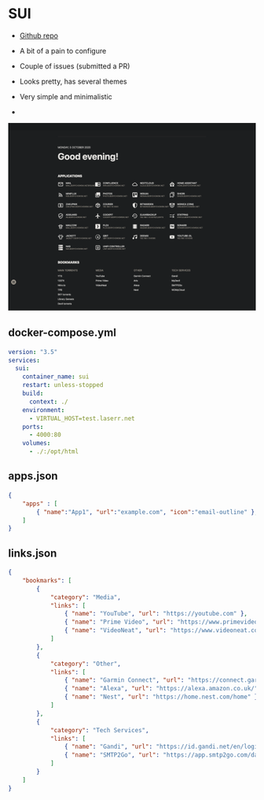 # SUI
- [Github repo](https://github.com/jeroenpardon/sui/)

- A bit of a pain to configure
- Couple of issues (submitted a PR)
- Looks pretty, has several themes
- Very simple and minimalistic
-
![Screenshot](sui.png)


## docker-compose.yml
```yml
version: "3.5"
services:
  sui:
    container_name: sui
    restart: unless-stopped
    build:
      context: ./
    environment:
      - VIRTUAL_HOST=test.laserr.net
    ports:
      - 4000:80
    volumes:
      - ./:/opt/html
```

## apps.json
```json
{
    "apps" : [
        { "name":"App1", "url":"example.com", "icon":"email-outline" },
    ]
}
```


## links.json
```json
{
    "bookmarks": [
        {
            "category": "Media",
            "links": [
                { "name": "YouTube", "url": "https://youtube.com" },
                { "name": "Prime Video", "url": "https://www.primevideo.com/" },
                { "name": "VideoNeat", "url": "https://www.videoneat.com/category/documentaries/" }
            ]
        },
        {
            "category": "Other",
            "links": [
                { "name": "Garmin Connect", "url": "https://connect.garmin.com/modern/" },
                { "name": "Alexa", "url": "https://alexa.amazon.co.uk/" },
                { "name": "Nest", "url": "https://home.nest.com/home" }
            ]
        },
        {
            "category": "Tech Services",
            "links": [
                { "name": "Gandi", "url": "https://id.gandi.net/en/login" },
                { "name": "SMTP2Go", "url": "https://app.smtp2go.com/dashboard/main/" }
            ]
        }
    ]
}
```
